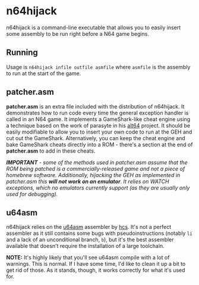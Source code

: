 # n64hijack

n64hijack is a command-line executable that allows you to easily insert some assembly to be run right before a N64 game begins.

## Running

Usage is ``n64hijack infile outfile asmfile`` where ``asmfile`` is the assembly to run at the start of the game.

## patcher.asm

**patcher.asm** is an extra file included with the distribution of n64hijack. It demonstrates how to run code every time the general exception handler is called in an N64 game. It implements a GameShark-like cheat engine using a technique based on the work of parasyte in his [alt64](https://github.com/parasyte/alt64) project. It should be easily modifiable to allow you to insert your own code to run at the GEH and cut out the GameShark. Alternatively, you can keep the cheat engine and bake GameShark cheats directly into a ROM - there's a section at the end of **patcher.asm** to add in these cheats.

*__IMPORTANT__ - some of the methods used in patcher.asm assume that the ROM being patched is a commercially-released game and not a piece of homebrew software. Additionally, hijacking the GEH as implemented in patcher.asm this __will not work on an emulator__. It relies on WATCH exceptions, which no emulators currently support (as they are usually only used for debugging).*

## u64asm

n64hijack relies on the [u64asm](https://github.com/mikeryan/n64dev/tree/master/util/u64asm) assembler by [hcs](http://www.hcs64.com/). It's not a perfect assembler as it still contains some bugs with pseudoinstructions (notably ``li`` and a lack of an unconditional branch, ``b``), but it's the best assembler available that doesn't require the installation of a large toolchain.

**NOTE:** It's highly likely that you'll see u64asm compile with a lot of warnings. This is normal. If I have some time, I'd like to clean it up a bit to get rid of those. As it stands, though, it works correctly for what it's used for.
